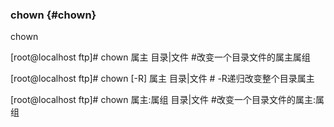 ### chown {#chown}

chown

[root@localhost ftp]# chown               属主            目录|文件         #改变一个目录文件的属主属组

[root@localhost ftp]# chown  [-R]       属主            目录|文件         # -R递归改变整个目录属主

[root@localhost ftp]# chown               属主:属组   目录|文件         #改变一个目录文件的属主:属组